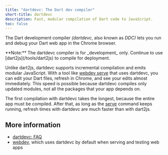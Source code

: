 ```yaml
---
title: "dartdevc: The Dart dev compiler"
short-title: dartdevc
description: Fast, modular compilation of Dart code to JavaScript.
toc: false
---
```


The Dart development compiler _(dartdevc_, also known as _DDC)_
lets you run and debug your Dart web app in the Chrome browser.

<aside class="alert alert-info" markdown="1">
  **Note:**
  The dartdevc compiler is for _development_ only.
  Continue to use [dart2js](/tools/dart2js)
  to compile for deployment.
</aside>

Unlike dart2js,
dartdevc supports incremental compilation and emits modular JavaScript.
With a tool like [webdev serve][serve] that uses dartdevc,
you can edit your Dart files,
refresh in Chrome,
and see your edits almost immediately.
This speed is possible because dartdevc compiles only updated modules,
not all the packages that your app depends on.

The first compilation with dartdevc takes the longest,
because the entire app must be compiled.
After that, as long as the [serve][] command keeps running,
refresh times with dartdevc are much faster than with dart2js.

## More information

* [dartdevc: FAQ](/tools/dartdevc/faq)
* [webdev][], which uses dartdevc by default when serving and testing web apps

[serve]: /tools/webdev#serve
[webdev]: /tools/webdev
